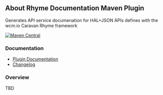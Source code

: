 ## About Rhyme Documentation Maven Plugin

Generates API service documenation for HAL+JSON APIs defines with the wcm.io Caravan Rhyme framework

[![Maven Central](https://img.shields.io/maven-central/v/io.wcm.caravan.maven.plugins/rhyme-docs-maven-plugin)](https://repo1.maven.org/maven2/io/wcm/caravan/maven/plugins/rhyme-docs-maven-plugin)


### Documentation

* [Plugin Documentation][plugindocs]
* [Changelog][changelog]


### Overview

TBD

[plugindocs]: plugin-info.html
[changelog]: changes-report.html

